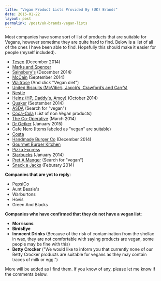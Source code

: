```yaml
---
title: "Vegan Product Lists Provided By (UK) Brands"
date: 2015-01-22
layout: post
permalink: /post/uk-brands-vegan-lists
---
```


Most companies have some sort of list of products that are suitable for Vegans, however sometime they are quite hard to find. Below is a list of all of the ones I have been able to find. Hopefully this should make it easier for people (myself included).

- [Tesco](https://upload.scottrobertson.me/SamuNuSIZ0GHl.pdf) (December 2014)
- [Marks and Spencer](http://health.marksandspencer.com/uploads/pdfs/Vegans.pdf)
- [Sainsbury's](https://upload.scottrobertson.me/x6s232y5pgQ56.pdf) (December 2014)
- [McCain](https://upload.scottrobertson.me/ng2Bx0M6t8zij.pdf) (September 2014)
- [Waitrose](http://www.waitrose.com/home/inspiration/health_and_nutrition/special_diets_and_lifestyles/how_waitrose_can_help.html) (And click "Vegan diet")
- [United Biscuits (McVitie’s, Jacob’s, Crawford’s and Carr’s)](http://www.unitedbiscuits.com/our-consumers/health-nutrition/special-diets/#tab-1413900132-2-73)
- [Nestle](http://www.nestle.co.uk/asset-library/documents/nutritionhealthwellness/vegan%20list.pdf)
- [Heinz (HP, Daddy's, Amoy)](https://upload.scottrobertson.me/tl975SsOdRbuu.pdf) (October 2014)
- [Quaker](https://upload.scottrobertson.me/iQh4Bu2pLAvoK.png) (September 2014) 
- [ASDA](http://groceries.asda.com/) (Search for "vegan")
- [Coca-Cola](http://www.coca-cola.co.uk/faq/ingredients/coca-cola-drinks-suitable-for-vegans-vegetarians.html) (List of non Vegan products)
- [The Co-Operative](https://upload.scottrobertson.me/b4ImDwE27ikeR.pdf) (March 2014)
- [Dr Oetker](https://upload.scottrobertson.me/fnH0VxxwdjT0Z.png) (January 2015)
- [Cafe Nero](http://www.caffenero.co.uk/nutrition/sandwiches.aspx) (Items labeled as "vegan" are suitable)
- [Costa](https://www.costa.co.uk/nutrition/)
- [Handmade Burger Co](http://handmadeburger.co.uk/wp-content/uploads/2014/12/23397-HBC-Allergy-Menu_ONLINE.pdf) (December 2014)
- [Gourmet Burger Kitchen](http://www.gbk.co.uk/assets/img/pdfMenus/GBK-AllergyMenu.pdf)
- [Pizza Express](http://www.pizzaexpress.com/uploads/documents/allergy.pdf)
- [Starbucks](https://upload.scottrobertson.me/eRfCJoAC1e2X4.html) (January 2014)
- [Pret A Manger](http://www.pret.com/files/uk/nutritionals/allergen_guide.pdf) (Search for "vegan")
- [Snack a Jacks](https://upload.scottrobertson.me/jqzMWUtbTe5pR.pdf) (Feburary 2014)

**Companies that are yet to reply**:

- PepsiCo
- Aunt Bessie's
- Warburtons
- Hovis
- Green And Blacks

**Companies who have confirmed that they do not have a vegan list**:

 - **Morrisons**
 - **BirdsEye**
 - **Innocent Drinks** (Because of the risk of contamination from the shellac in wax, they are not comfortable with saying products are vegan, some people may be fine with this)
 - **Betty Crocker** ("We would like to inform you that currently none of our Betty Crocker products are suitable for vegans as they may contain traces of milk or egg.")

More will be added as I find them. If you know of any, please let me know if the comments below.
